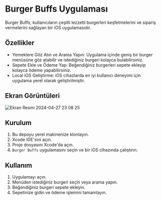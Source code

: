 

# Burger Buffs Uygulaması

Burger Buffs, kullanıcıların çeşitli lezzetli burgerleri keşfetmelerini ve sipariş vermelerini sağlayan bir iOS uygulamasıdır.

## Özellikler

- Yemeklere Göz Atın ve Arama Yapın: Uygulama içinde geniş bir burger menüsüne göz atabilir ve istediğiniz burgeri kolayca bulabilirsiniz.
- Sepete Ekle ve Ödeme Yap: Beğendiğiniz burgerleri sepete ekleyip kolayca ödeme yapabilirsiniz.
- Local iOS Geliştirme: iOS cihazlarda en iyi kullanıcı deneyimi için uygulama yerel olarak geliştirilmiştir.

## Ekran Görüntüleri

![Ekran Resmi 2024-04-27 23 08 25](https://github.com/hmzaont/Restoran_Uygulamasi/assets/91814564/166c4baa-93ba-4119-b554-03d9ae6f9355)

## Kurulum

1. Bu depoyu yerel makinenize klonlayın.
2. Xcode IDE'sini açın.
3. Proje dosyasını Xcode'da açın.
4. `Burger Buffs` uygulamasını seçin ve bir iOS cihazında çalıştırın.

## Kullanım

1. Uygulamayı açın.
2. Menüden istediğiniz burgeri seçin veya arama yapın.
3. Beğendiğiniz burgeri sepete ekleyin.
4. Sepetinize gidin ve ödeme işlemini tamamlayın.
